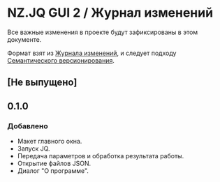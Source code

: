 # NZ.JQ GUI 2 / Журнал изменений

Все важные изменения в проекте будут зафиксированы в этом документе.

Формат взят из [Журнала изменений](https://keepachangelog.com/en/1.0.0/),
и следует подходу [Семантического версионирования](https://semver.org/spec/v2.0.0.html).

## [Не выпущено]

## 0.1.0

### Добавлено

- Макет главного окна.
- Запуск JQ.
- Передача параметров и обработка результата работы.
- Открытие файлов JSON.
- Диалог "О программе".
